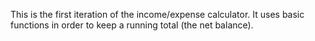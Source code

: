 This is the first iteration of the income/expense calculator. It uses basic functions in order to keep a running total (the net balance).
